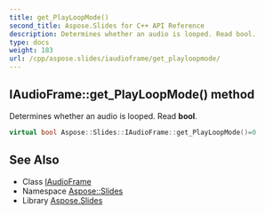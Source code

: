 ```yaml
---
title: get_PlayLoopMode()
second_title: Aspose.Slides for C++ API Reference
description: Determines whether an audio is looped. Read bool.
type: docs
weight: 183
url: /cpp/aspose.slides/iaudioframe/get_playloopmode/
---
```

## IAudioFrame::get_PlayLoopMode() method


Determines whether an audio is looped. Read **bool**.

```cpp
virtual bool Aspose::Slides::IAudioFrame::get_PlayLoopMode()=0
```

## See Also

* Class [IAudioFrame](./)
* Namespace [Aspose::Slides](../)
* Library [Aspose.Slides](../../)